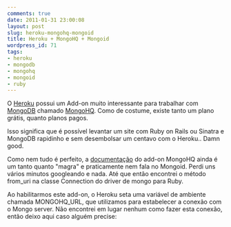 ```yaml
---
comments: true
date: 2011-01-31 23:00:08
layout: post
slug: heroku-mongohq-mongoid
title: Heroku + MongoHQ + Mongoid
wordpress_id: 71
tags:
- heroku
- mongodb
- mongohq
- mongoid
- ruby
---
```


O [Heroku](http://heroku.com) possui um Add-on muito interessante para trabalhar com [MongoDB](http://www.mongodb.org/) chamado [MongoHQ](https://mongohq.com/home). Como de costume, existe tanto um plano grátis, quanto planos pagos.

Isso significa que é possível levantar um site com Ruby on Rails ou Sinatra e MongoDB rapidinho e sem desembolsar um centavo com o Heroku.. Damn good.

Como nem tudo é perfeito, a [documentação](http://docs.heroku.com/mongohq#gem-options-and-setup) do add-on MongoHQ ainda é um tanto quanto "magra" e praticamente nem fala no Mongoid. Perdi uns vários minutos googleando e nada. Até que então encontrei o método from_uri na classe Connection do driver de mongo para Ruby.

Ao habilitarmos este add-on, o Heroku seta uma variável de ambiente chamada MONGOHQ_URL, que utilizamos para estabelecer a conexão com o Mongo server. Não encontrei em lugar nenhum como fazer esta conexão, então deixo aqui caso alguém precise:


